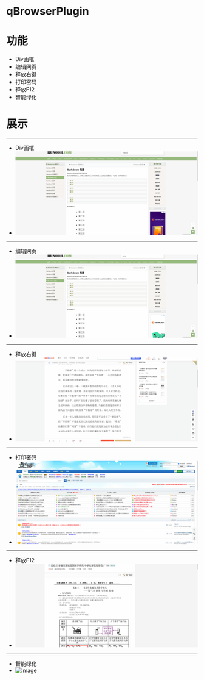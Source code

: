 # qBrowserPlugin
 
# 功能
* Div画框
* 编辑网页
* 释放右键
* 打印密码
* 释放F12
* 智能绿化

# 展示
****
* Div画框
* ![image](https://github.com/PettterWang/qBrowserPlugin/blob/main/browser_plugin/show/Div%E7%94%BB%E6%A1%86.gif?raw=true)
****
* 编辑网页
* ![image](https://github.com/PettterWang/qBrowserPlugin/blob/main/browser_plugin/show/%E7%BC%96%E8%BE%91%E7%BD%91%E9%A1%B5.gif?raw=true)
****
* 释放右键
* ![image](https://github.com/PettterWang/qBrowserPlugin/blob/main/browser_plugin/show/%E9%87%8A%E6%94%BE%E5%8F%B3%E9%94%AE.gif?raw=true)
****
* 打印密码
* ![image](https://github.com/PettterWang/qBrowserPlugin/blob/main/browser_plugin/show/%E6%89%93%E5%8D%B0%E5%AF%86%E7%A0%81.gif?raw=true)
****
* 释放F12
* ![image](https://github.com/PettterWang/qBrowserPlugin/blob/main/browser_plugin/show/%E9%87%8A%E6%94%BEF12.gif?raw=true)
****
* 智能绿化
* ![image](https://github.com/PettterWang/qBrowserPlugin/blob/main/browser_plugin/show/%E6%99%BA%E8%83%BD%E7%BB%BF%E5%8C%96.gif?raw=true)
